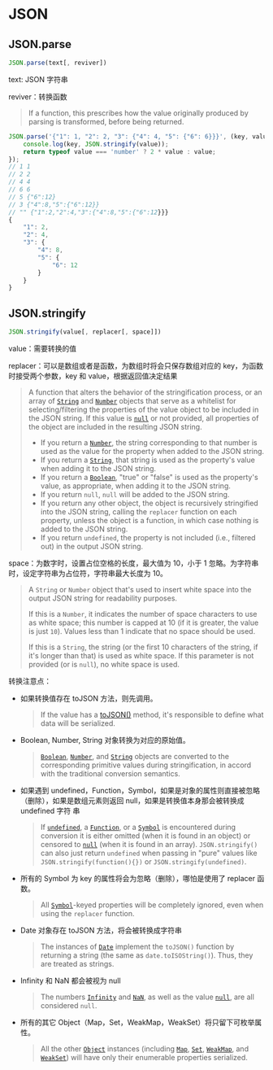# JSON

## JSON.parse

```js
JSON.parse(text[, reviver])
```

text: JSON 字符串

reviver：转换函数

> If a function, this prescribes how the value originally produced by parsing is transformed, before being returned.

```js
JSON.parse('{"1": 1, "2": 2, "3": {"4": 4, "5": {"6": 6}}}', (key, value) => {
  	console.log(key, JSON.stringify(value));
	return typeof value === 'number' ? 2 * value : value;
});
// 1 1
// 2 2
// 4 4
// 6 6
// 5 {"6":12}
// 3 {"4":8,"5":{"6":12}}
// "" {"1":2,"2":4,"3":{"4":8,"5":{"6":12}}}
{
    "1": 2,
    "2": 4,
    "3": {
        "4": 8,
        "5": {
            "6": 12
        }
    }
}
```

## JSON.stringify

```js
JSON.stringify(value[, replacer[, space]])
```

value：需要转换的值

replacer：可以是数组或者是函数，为数组时将会只保存数组对应的 key，为函数时接受两个参数，key 和 value，根据返回值决定结果

> A function that alters the behavior of the stringification process, or an array of
> [`String`](https://developer.mozilla.org/en-US/docs/Web/JavaScript/Reference/Global_Objects/String) and
> [`Number`](https://developer.mozilla.org/en-US/docs/Web/JavaScript/Reference/Global_Objects/Number) objects that serve as a whitelist for
> selecting/filtering the properties of the value object to be included in the JSON string. If this value is
> [`null`](https://developer.mozilla.org/en-US/docs/Web/JavaScript/Reference/Global_Objects/null) or not provided, all properties of the object are
> included in the resulting JSON string.
>
> -   If you return a [`Number`](https://developer.mozilla.org/en-US/docs/Web/JavaScript/Reference/Global_Objects/Number), the string corresponding to
>     that number is used as the value for the property when added to the JSON string.
> -   If you return a [`String`](https://developer.mozilla.org/en-US/docs/Web/JavaScript/Reference/Global_Objects/String), that string is used as the
>     property's value when adding it to the JSON string.
> -   If you return a [`Boolean`](https://developer.mozilla.org/en-US/docs/Web/JavaScript/Reference/Global_Objects/Boolean), "true" or "false" is used
>     as the property's value, as appropriate, when adding it to the JSON string.
> -   If you return `null`, `null` will be added to the JSON string.
> -   If you return any other object, the object is recursively stringified into the JSON string, calling the `replacer` function on each property,
>     unless the object is a function, in which case nothing is added to the JSON string.
> -   If you return `undefined`, the property is not included (i.e., filtered out) in the output JSON string.

space：为数字时，设置占位空格的长度，最大值为 10，小于 1 忽略。为字符串时，设定字符串为占位符，字符串最大长度为 10。

> A `String` or `Number` object that's used to insert white space into the output JSON string for readability purposes.
>
> If this is a `Number`, it indicates the number of space characters to use as white space; this number is capped at 10 (if it is greater, the value
> is just `10`). Values less than 1 indicate that no space should be used.
>
> If this is a `String`, the string (or the first 10 characters of the string, if it's longer than that) is used as white space. If this parameter is
> not provided (or is `null`), no white space is used.

转换注意点：

-   如果转换值存在 toJSON 方法，则先调用。

    > If the value has a
    > [toJSON()](<https://developer.mozilla.org/en-US/docs/Web/JavaScript/Reference/Global_Objects/JSON/stringify#toJSON()_behavior>) method, it's
    > responsible to define what data will be serialized.

-   Boolean, Number, String 对象转换为对应的原始值。

    > [`Boolean`](https://developer.mozilla.org/en-US/docs/Web/JavaScript/Reference/Global_Objects/Boolean),
    > [`Number`](https://developer.mozilla.org/en-US/docs/Web/JavaScript/Reference/Global_Objects/Number), and
    > [`String`](https://developer.mozilla.org/en-US/docs/Web/JavaScript/Reference/Global_Objects/String) objects are converted to the corresponding
    > primitive values during stringification, in accord with the traditional conversion semantics.

-   如果遇到 undefined，Function，Symbol，如果是对象的属性则直接被忽略（删除），如果是数组元素则返回 null，如果是转换值本身那会被转换成 undefined 字符
    串

    > If [`undefined`](https://developer.mozilla.org/en-US/docs/Web/JavaScript/Reference/Global_Objects/undefined), a
    > [`Function`](https://developer.mozilla.org/en-US/docs/Web/JavaScript/Reference/Global_Objects/Function), or a
    > [`Symbol`](https://developer.mozilla.org/en-US/docs/Web/JavaScript/Reference/Global_Objects/Symbol) is encountered during conversion it is
    > either omitted (when it is found in an object) or censored to
    > [`null`](https://developer.mozilla.org/en-US/docs/Web/JavaScript/Reference/Global_Objects/null) (when it is found in an array).
    > `JSON.stringify()` can also just return `undefined` when passing in "pure" values like `JSON.stringify(function(){})` or
    > `JSON.stringify(undefined)`.

-   所有的 Symbol 为 key 的属性将会为忽略（删除），哪怕是使用了 replacer 函数。

    > All [`Symbol`](https://developer.mozilla.org/en-US/docs/Web/JavaScript/Reference/Global_Objects/Symbol)-keyed properties will be completely
    > ignored, even when using the `replacer` function.

-   Date 对象存在 toJSON 方法，将会被转换成字符串

    > The instances of [`Date`](https://developer.mozilla.org/en-US/docs/Web/JavaScript/Reference/Global_Objects/Date) implement the `toJSON()`
    > function by returning a string (the same as `date.toISOString()`). Thus, they are treated as strings.

-   Infinity 和 NaN 都会被视为 null

    > The numbers [`Infinity`](https://developer.mozilla.org/en-US/docs/Web/JavaScript/Reference/Global_Objects/Infinity) and
    > [`NaN`](https://developer.mozilla.org/en-US/docs/Web/JavaScript/Reference/Global_Objects/NaN), as well as the value
    > [`null`](https://developer.mozilla.org/en-US/docs/Web/JavaScript/Reference/Global_Objects/null), are all considered `null`.

-   所有的其它 Object（Map，Set，WeakMap，WeakSet）将只留下可枚举属性。

    > All the other [`Object`](https://developer.mozilla.org/en-US/docs/Web/JavaScript/Reference/Global_Objects/Object) instances (including
    > [`Map`](https://developer.mozilla.org/en-US/docs/Web/JavaScript/Reference/Global_Objects/Map),
    > [`Set`](https://developer.mozilla.org/en-US/docs/Web/JavaScript/Reference/Global_Objects/Set),
    > [`WeakMap`](https://developer.mozilla.org/en-US/docs/Web/JavaScript/Reference/Global_Objects/WeakMap), and
    > [`WeakSet`](https://developer.mozilla.org/en-US/docs/Web/JavaScript/Reference/Global_Objects/WeakSet)) will have only their enumerable
    > properties serialized.
